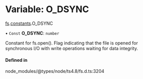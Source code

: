 # Variable: O\_DSYNC

[fs](../modules/fs.md).[constants](../modules/fs.constants.md).O_DSYNC

• `Const` **O\_DSYNC**: `number`

Constant for fs.open(). Flag indicating that the file is opened for synchronous I/O with write operations waiting for data integrity.

#### Defined in

node_modules/@types/node/ts4.8/fs.d.ts:3204
